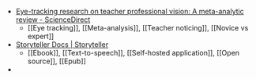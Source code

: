 - [Eye-tracking research on teacher professional vision: A meta-analytic review - ScienceDirect](https://www.sciencedirect.com/science/article/abs/pii/S1747938X23000799?dgcid=raven_sd_aip_email)
	- [[Eye tracking]], [[Meta-analysis]], [[Teacher noticing]], [[Novice vs expert]]
- [Storyteller Docs | Storyteller](https://smoores.gitlab.io/storyteller/)
	- [[Ebook]], [[Text-to-speech]], [[Self-hosted application]], [[Open source]], [[Epub]]
-